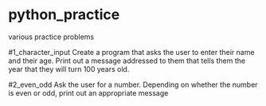 # python_practice
various practice problems


#1_character_input
Create a program that asks the user to enter their name and their age.
Print out a message addressed to them that tells them the year that they will turn 100 years old.

#2_even_odd
Ask the user for a number. Depending on whether the number is even or odd, print out an appropriate message 
